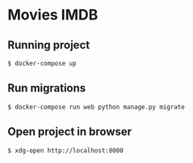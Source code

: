 # Movies IMDB

## Running project

```
$ docker-compose up
```

## Run migrations

```
$ docker-compose run web python manage.py migrate
```

## Open project in browser

```
$ xdg-open http://localhost:8000
```
